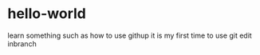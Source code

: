 # hello-world
learn something such as how to use githup
 it is my first time to use git
edit inbranch
